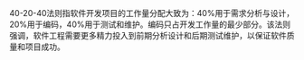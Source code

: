 40-20-40法则指软件开发项目的工作量分配大致为：40%用于需求分析与设计，20%用于编码，40%用于测试和维护。编码只占开发工作量的最少部分。该法则强调，软件工程需要更多精力投入到前期分析设计和后期测试维护，以保证软件质量和项目成功。